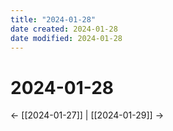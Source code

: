 ```yaml
---
title: "2024-01-28"
date created: 2024-01-28
date modified: 2024-01-28
---
```


# 2024-01-28

← [[2024-01-27]] | [[2024-01-29]] →
